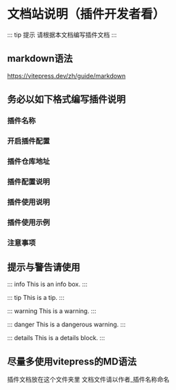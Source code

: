 # 文档站说明（插件开发者看）
::: tip 提示
请根据本文档编写插件文档
:::

## markdown语法

https://vitepress.dev/zh/guide/markdown


## 务必以如下格式编写插件说明

### 插件名称

### 开启插件配置

### 插件仓库地址

### 插件配置说明

### 插件使用说明

### 插件使用示例

### 注意事项

## 提示与警告请使用

::: info
This is an info box.
:::

::: tip
This is a tip.
:::

::: warning
This is a warning.
:::

::: danger
This is a dangerous warning.
:::

::: details
This is a details block.
:::

## 尽量多使用vitepress的MD语法

插件文档放在这个文件夹里
文档文件请以作者_插件名称命名
